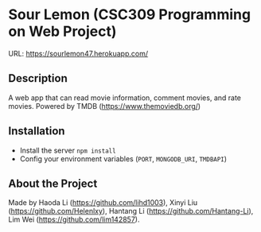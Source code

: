 # Sour Lemon (CSC309 Programming on Web Project)
URL: https://sourlemon47.herokuapp.com/  

## Description
A web app that can read movie information, comment movies, and rate movies. Powered by TMDB (https://www.themoviedb.org/)

## Installation
- Install the server `npm install`
- Config your environment variables (`PORT`, `MONGODB_URI`, `TMDBAPI`)

## About the Project
Made by Haoda Li (https://github.com/lihd1003), Xinyi Liu (https://github.com/Helenlxy), Hantang Li (https://github.com/Hantang-Li), Lim Wei (https://github.com/lim142857). 

